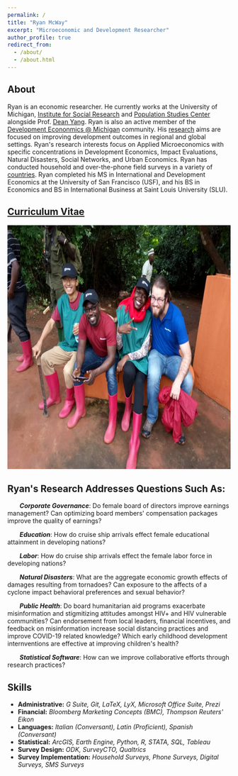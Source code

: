 ```yaml
---
permalink: /
title: "Ryan McWay"
excerpt: "Microeconomic and Development Researcher"
author_profile: true
redirect_from: 
  - /about/
  - /about.html
---
```


<!-- Should add a cover photo. Maybe from the field -->

About
----
Ryan is an economic researcher. He currently works at the University of Michigan, [Institute for Social Research](https://isr.umich.edu/) and [Population Studies Center](https://www.psc.isr.umich.edu/people/staff.html) alongside Prof. [Dean Yang](https://sites.lsa.umich.edu/deanyang/). Ryan is also an active member of the [Development Econonmics @ Michigan](https://devecon.umich.edu/people/) community. His [research](/research/) aims are focused on improving development outcomes in regional and global settings.  Ryan's research interests focus on Applied Microeconomics with specific concentrations in Development Economics, Impact Evaluations, Natural Disasters, Social Networks, and Urban Economics. Ryan has conducted household and over-the-phone field surveys in a variety of [countries](/fieldwork/). Ryan completed his MS in International and Development Economics at the University of San Francisco (USF), and his BS in Economics and BS in International Business at Saint Louis University (SLU).

## [Curriculum Vitae](/cv/)

<img src="/images/brac_fieldwork.jpg" width="100%" height="550">

##  Ryan's Research Addresses Questions Such As:

&nbsp;&nbsp;&nbsp;&nbsp;&nbsp;&nbsp;  ***Corporate Governance***: Do female board of directors improve earnings management? Can optimizing board members' compensation packages improve the quality of earnings?

&nbsp;&nbsp;&nbsp;&nbsp;&nbsp;&nbsp;  ***Education***: How do cruise ship arrivals effect female educational attainment in developing nations? 

&nbsp;&nbsp;&nbsp;&nbsp;&nbsp;&nbsp;  ***Labor***: How do cruise ship arrivals effect the female labor force in developing nations? 

&nbsp;&nbsp;&nbsp;&nbsp;&nbsp;&nbsp;  ***Natural Disasters***: What are the aggregate economic growth effects of damages resulting from tornadoes? Can exposure to the affects of a cyclone impact behavioral preferences and sexual behavior?

&nbsp;&nbsp;&nbsp;&nbsp;&nbsp;&nbsp;  ***Public Health***: Do board humanitarian aid programs exacerbate misinformation and stigmitizing attitudes amongst HIV+ and HIV vulnerable communities? Can endorsement from local leaders, financial incentives, and feedback on misinformation increase social distancing practices and improve COVID-19 related knowledge? Which early childhood development internventions are effective at improving children's health?

&nbsp;&nbsp;&nbsp;&nbsp;&nbsp;&nbsp;  ***Statistical Software***: How can we improve collaborative efforts through research practices? 

Skills
----
* **Administrative:** *G Suite, Git, LaTeX, LyX, Microsoft Office Suite, Prezi*
* **Financial:** *Bloomberg Marketing Concepts (BMC), Thompson Reuters' Eikon*
* **Languages:** *Italian (Conversant), Latin (Proficient), Spanish (Conversant)*
* **Statistical:** *ArcGIS, Earth Engine, Python, R, STATA, SQL, Tableau*
* **Survey Design:** *ODK, SurveyCTO, Qualtrics*
* **Survey Implementation:** *Household Surveys, Phone Surveys, Digital Surveys, SMS Surveys*

